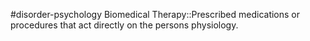 #disorder-psychology 
Biomedical Therapy::Prescribed medications or procedures that act directly on the persons physiology. 